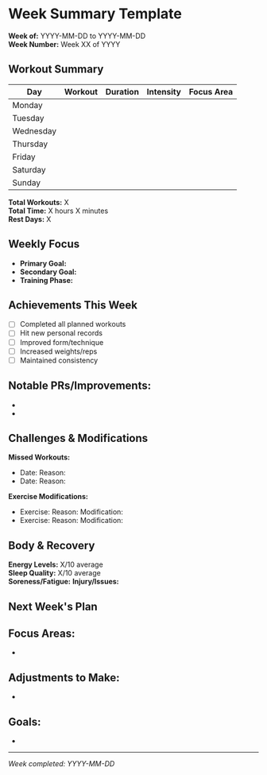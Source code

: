 # Week Summary Template

**Week of:** YYYY-MM-DD to YYYY-MM-DD  
**Week Number:** Week XX of YYYY

## Workout Summary

| Day | Workout | Duration | Intensity | Focus Area |
|-----|---------|----------|-----------|------------|
| Monday | | | | |
| Tuesday | | | | |
| Wednesday | | | | |
| Thursday | | | | |
| Friday | | | | |
| Saturday | | | | |
| Sunday | | | | |

**Total Workouts:** X  
**Total Time:** X hours X minutes  
**Rest Days:** X

## Weekly Focus
- **Primary Goal:** 
- **Secondary Goal:** 
- **Training Phase:** 

## Achievements This Week
- [ ] Completed all planned workouts
- [ ] Hit new personal records
- [ ] Improved form/technique
- [ ] Increased weights/reps
- [ ] Maintained consistency

**Notable PRs/Improvements:**
- 
- 
- 

## Challenges & Modifications
**Missed Workouts:**
- Date: Reason:
- Date: Reason:

**Exercise Modifications:**
- Exercise: Reason: Modification:
- Exercise: Reason: Modification:

## Body & Recovery
**Energy Levels:** X/10 average  
**Sleep Quality:** X/10 average  
**Soreness/Fatigue:** 
**Injury/Issues:** 

## Next Week's Plan
**Focus Areas:**
- 
- 

**Adjustments to Make:**
- 
- 

**Goals:**
- 
- 

---
*Week completed: YYYY-MM-DD*